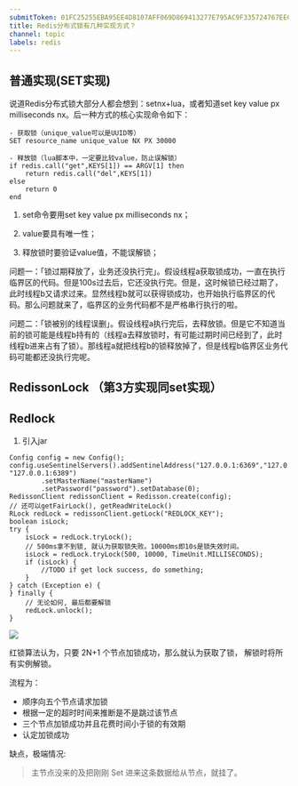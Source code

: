 ```yaml
---
submitToken: 01FC25255EBA95EE4D8107AFF069D869413277E795AC9F335724767EEC08BCB9
title: Redis分布式锁有几种实现方式？
channel: topic
labels: redis
---
```


## 普通实现(SET实现)

说道Redis分布式锁大部分人都会想到：setnx+lua，或者知道set key value px milliseconds nx。后一种方式的核心实现命令如下：


```
- 获取锁（unique_value可以是UUID等）
SET resource_name unique_value NX PX 30000

- 释放锁（lua脚本中，一定要比较value，防止误解锁）
if redis.call("get",KEYS[1]) == ARGV[1] then
    return redis.call("del",KEYS[1])
else
    return 0
end
```

1. set命令要用set key value px milliseconds nx；

2. value要具有唯一性；

3. 释放锁时要验证value值，不能误解锁；

问题一：「锁过期释放了，业务还没执行完」。假设线程a获取锁成功，一直在执行临界区的代码。但是100s过去后，它还没执行完。但是，这时候锁已经过期了，此时线程b又请求过来。显然线程b就可以获得锁成功，也开始执行临界区的代码。那么问题就来了，临界区的业务代码都不是严格串行执行的啦。

问题二：「锁被别的线程误删」。假设线程a执行完后，去释放锁。但是它不知道当前的锁可能是线程b持有的（线程a去释放锁时，有可能过期时间已经到了，此时线程b进来占有了锁）。那线程a就把线程b的锁释放掉了，但是线程b临界区业务代码可能都还没执行完呢。

## RedissonLock （第3方实现同set实现）

## Redlock

1. 引入jar

```
Config config = new Config();
config.useSentinelServers().addSentinelAddress("127.0.0.1:6369","127.0.0.1:6379", "127.0.0.1:6389")
        .setMasterName("masterName")
        .setPassword("password").setDatabase(0);
RedissonClient redissonClient = Redisson.create(config);
// 还可以getFairLock(), getReadWriteLock()
RLock redLock = redissonClient.getLock("REDLOCK_KEY");
boolean isLock;
try {
    isLock = redLock.tryLock();
    // 500ms拿不到锁, 就认为获取锁失败。10000ms即10s是锁失效时间。
    isLock = redLock.tryLock(500, 10000, TimeUnit.MILLISECONDS);
    if (isLock) {
        //TODO if get lock success, do something;
    }
} catch (Exception e) {
} finally {
    // 无论如何, 最后都要解锁
    redLock.unlock();
}
```

![](https://image.avalon-zheng.xin/5141e36e-78f9-441a-ab5c-dab39da660b7 "")

红锁算法认为，只要 2N+1 个节点加锁成功，那么就认为获取了锁， 解锁时将所有实例解锁。


流程为：

- 顺序向五个节点请求加锁
- 根据一定的超时时间来推断是不是跳过该节点
- 三个节点加锁成功并且花费时间小于锁的有效期
- 认定加锁成功

 缺点，极端情况:

> 主节点没来的及把刚刚 Set 进来这条数据给从节点，就挂了。

